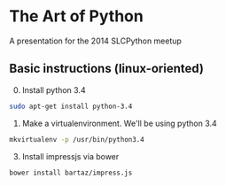# The Art of Python

A presentation for the 2014 SLCPython meetup

## Basic instructions (linux-oriented)

0. Install python 3.4

```bash
sudo apt-get install python-3.4
```

1. Make a virtualenvironment. We'll be using python 3.4

```bash
mkvirtualenv -p /usr/bin/python3.4
```

3. Install impressjs via bower

```bash
bower install bartaz/impress.js
```
